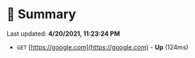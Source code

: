 # 📖 Summary
Last updated: **4/20/2021, 11:23:24 PM**

- `GET` [https://google.com](https://google.com) - **Up** (124ms)
